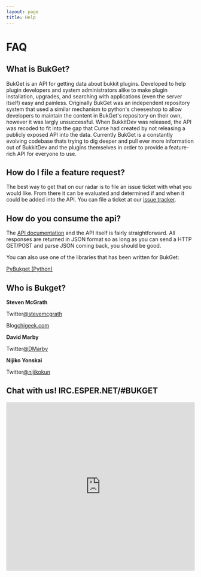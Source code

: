```yaml
---
layout: page
title: Help
---
```


# FAQ

## What is <strong>BukGet?</strong>

BukGet is an API for getting data about bukkit plugins.  Developed to help plugin developers and
system administrators alike to make plugin installation, upgrades, and
searching with applications (even the server itself) easy and painless.
Originally BukGet was an independent repository system that used a similar
mechanism to python's cheeseshop to allow developers to maintain the content
in BukGet's repository on their own, however it was largly unsuccessful.  When
BukkitDev was released, the API was recoded to fit into the gap that Curse had
created by not releasing a publicly exposed API into the data.
Currently BukGet is a constantly evolving codebase thats trying to dig deeper
and pull ever more information out of BukkitDev and the plugins themselves in
order to provide a feature-rich API for everyone to use.

## How do I <strong>file a feature request?</strong>

The best way to get that on our radar is to file an issue ticket with what you would like.  From there it can be evaluated and determined if and when it could be added into the API. You can file a ticket at our [issue tracker](https://github.com/BukGet/api/issues).

## How do you <strong>consume the api?</strong>

The [API documentation](/documentation) and the API itself is fairly straightforward. All responses are returned in JSON format so as long as you can send a HTTP GET/POST and parse JSON coming back, you should be good.

You can also use one of the libraries that has been written for BukGet:

[PyBukget (Python)](https://github.com/BukGet/pybukget)


## Who is <strong>Bukget?</strong>

<div class="who">
	<div class="image" style="background: url(http://gravatar.com/avatar/d41458859a34ffb1dc81cca0636bd880?s=200) no-repeat center center;"></div>
	<strong class="name">Steven McGrath</strong>
	<p>Twitter<a href="http://twitter.com/stevemcgrath">@stevemcgrath</a></p>
	<p>Blog<a href="http://chigeek.com">chigeek.com</a></p>
</div>

<div class="who">
	<div class="image" style="background: url(http://gravatar.com/avatar/978e056720f0b8abf450eac3898b11af?s=200) no-repeat center center;"></div>
	<strong class="name">David Marby</strong>
	<p>Twitter<a href="http://twitter.com/DMarby">@DMarby</a></p>
</div>

<div class="who">
	<div class="image" style="background: url(http://gravatar.com/avatar/9736419d309f4ad6a4caf9420b56f1af?s=200) no-repeat center center;"></div>
	<strong class="name">Nijiko Yonskai</strong>
	<p>Twitter<a href="http://twitter.com/Nijikokun">@nijikokun</a></p>
</div>
<div class="clear"></div>

## Chat with us! <strong>IRC.ESPER.NET/#BUKGET</strong>
<iframe src="https://kiwiirc.com/client/irc.esper.net/?nick=kiwi_?#bukget" style="border:0; width:100%; height:450px;"></iframe>